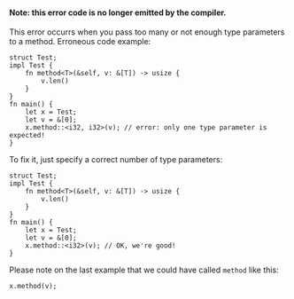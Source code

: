 #### Note: this error code is no longer emitted by the compiler.

This error occurrs when you pass too many or not enough type parameters to
a method. Erroneous code example:

```compile_fail,E0107
struct Test;
impl Test {
    fn method<T>(&self, v: &[T]) -> usize {
        v.len()
    }
}
fn main() {
    let x = Test;
    let v = &[0];
    x.method::<i32, i32>(v); // error: only one type parameter is expected!
}
```

To fix it, just specify a correct number of type parameters:

```
struct Test;
impl Test {
    fn method<T>(&self, v: &[T]) -> usize {
        v.len()
    }
}
fn main() {
    let x = Test;
    let v = &[0];
    x.method::<i32>(v); // OK, we're good!
}
```

Please note on the last example that we could have called `method` like this:

```text
x.method(v);
```
